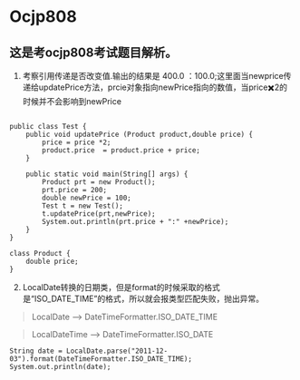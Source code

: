 # Ocjp808

## 这是考ocjp808考试题目解析。

1. 考察引用传递是否改变值.输出的结果是 400.0 ：100.0;这里面当newprice传递给updatePrice方法，prcie对象指向newPrice指向的数值，当price✖️2的时候并不会影响到newPrice
```

public class Test {
    public void updatePrice (Product product,double price) {
        price = price *2;
        product.price  = product.price + price;
    }

    public static void main(String[] args) {
        Product prt = new Product();
        prt.price = 200;
        double newPrice = 100;
        Test t = new Test();
        t.updatePrice(prt,newPrice);
        System.out.println(prt.price + ":" +newPrice);
    }
}

class Product {
    double price;
}

```

2. LocalDate转换的日期类，但是format的时候采取的格式是“ISO_DATE_TIME”的格式，所以就会报类型匹配失败，抛出异常。

> LocalDate        -->   DateTimeFormatter.ISO_DATE_TIME

> LocalDateTime    -->   DateTimeFormatter.ISO_DATE  

```
String date = LocalDate.parse("2011-12-03").format(DateTimeFormatter.ISO_DATE_TIME);
System.out.println(date);
```
